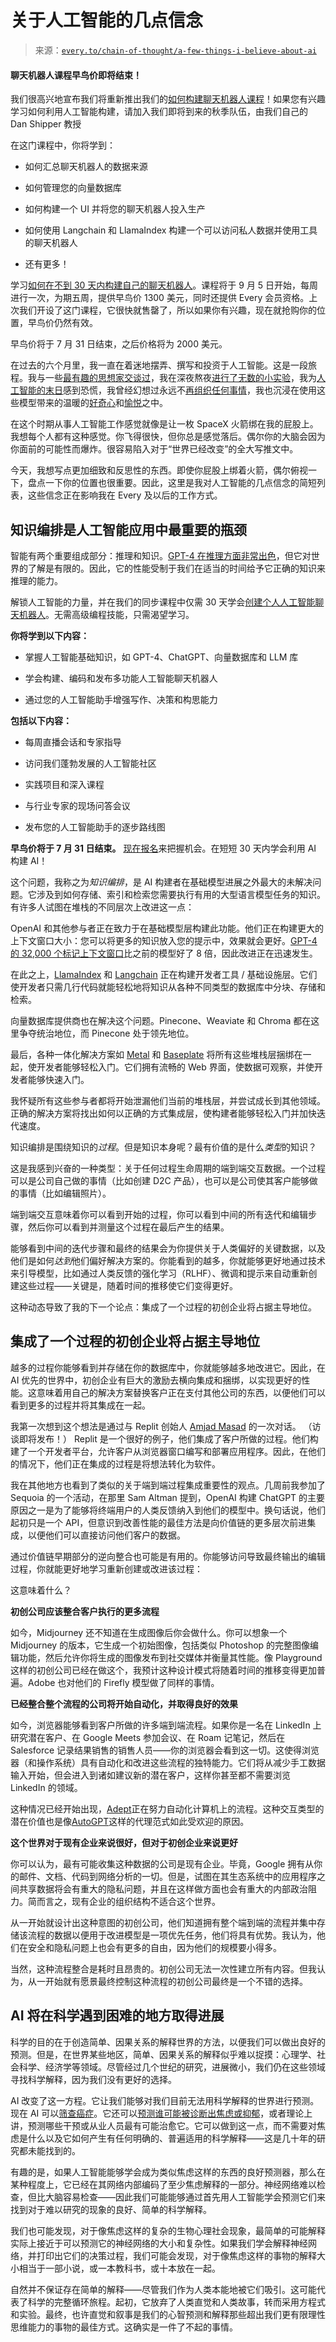 <!--yml

分类：COT 专栏

日期：2024-05-08 11:10:17

-->

# 关于人工智能的几点信念

> 来源：[`every.to/chain-of-thought/a-few-things-i-believe-about-ai`](https://every.to/chain-of-thought/a-few-things-i-believe-about-ai)

#### 聊天机器人课程早鸟价即将结束！

我们很高兴地宣布我们将重新推出我们的[如何构建聊天机器人课程](https://www.chatbot-course.com/)！如果您有兴趣学习如何利用人工智能构建，请加入我们即将到来的秋季队伍，由我们自己的 Dan Shipper 教授

在这门课程中，你将学到：

+   如何汇总聊天机器人的数据来源

+   如何管理您的向量数据库

+   如何构建一个 UI 并将您的聊天机器人投入生产

+   如何使用 Langchain 和 LlamaIndex 构建一个可以访问私人数据并使用工具的聊天机器人

+   还有更多！

学习[如何在不到 30 天内构建自己的聊天机器人](https://www.chatbot-course.com/)。课程将于 9 月 5 日开始，每周进行一次，为期五周，提供早鸟价 1300 美元，同时还提供 Every 会员资格。上次我们开设了这门课程，它很快就售罄了，所以如果你有兴趣，现在就抢购你的位置，早鸟价仍然有效。

早鸟价将于 7 月 31 日结束，之后价格将为 2000 美元。

在过去的六个月里，我一直在着迷地摆弄、撰写和投资于人工智能。这是一段旅程。我与一些[最有趣的思想家交谈过](https://every.to/chain-of-thought/linus-lee-is-living-with-ai)，我在深夜熬夜[进行了无数的小实验](https://every.to/chain-of-thought/how-to-build-a-chatbot-with-gpt-3?sid=18166)，我为[人工智能的末日](https://every.to/chain-of-thought/a-primer-on-ai-doom-for-people-who-don-t-yet-wear-fedoras?sid=18167)感到恐慌，我曾经幻想过永远不[再组织任何事情](https://every.to/chain-of-thought/the-end-of-organizing)，我也沉浸在使用这些模型带来的温暖的[好奇心](https://every.to/chain-of-thought/gpt-3-is-the-best-journal-you-ve-ever-used)和[愉悦](https://every.to/chain-of-thought/permission-to-be-excited)之中。

在这个时期从事人工智能工作感觉就像是让一枚 SpaceX 火箭绑在我的屁股上。我想每个人都有这种感觉。你飞得很快，但你总是感觉落后。偶尔你的大脑会因为你面前的可能性而爆炸。很容易陷入对于“世界已经改变”的全大写推文中。

今天，我想写点更加细致和反思性的东西。即使你屁股上绑着火箭，偶尔俯视一下，盘点一下你的位置也很重要。因此，这里是我对人工智能的几点信念的简短列表，这些信念正在影响我在 Every 及以后的工作方式。

## 知识编排是人工智能应用中最重要的瓶颈

智能有两个重要组成部分：推理和知识。[GPT-4 在推理方面非常出色](https://every.to/chain-of-thought/gpt-4-is-a-reasoning-engine)，但它对世界的了解是有限的。因此，它的性能受制于我们在适当的时间给予它正确的知识来推理的能力。

解锁人工智能的力量，并在我们的同步课程中仅需 30 天学会[创建个人人工智能聊天机器人](https://www.chatbot-course.com/)。无需高级编程技能，只需渴望学习。

**你将学到以下内容：**

+   掌握人工智能基础知识，如 GPT-4、ChatGPT、向量数据库和 LLM 库

+   学会构建、编码和发布多功能人工智能聊天机器人

+   通过您的人工智能助手增强写作、决策和构思能力

**包括以下内容：**

+   每周直播会话和专家指导

+   访问我们蓬勃发展的人工智能社区

+   实践项目和深入课程

+   与行业专家的现场问答会议

+   发布您的人工智能助手的逐步路线图

**早鸟价将于 7 月 31 日结束。** [现在报名](https://www.chatbot-course.com/)来把握机会。在短短 30 天内学会利用 AI 构建 AI！

这个问题，我称之为*知识编排*，是 AI 构建者在基础模型进展之外最大的未解决问题。它涉及到如何存储、索引和检索您需要执行有用的大型语言模型任务的知识。有许多人试图在堆栈的不同层次上改进这一点：

OpenAI 和其他参与者正在致力于在基础模型层构建此功能。他们正在构建更大的上下文窗口大小：您可以将更多的知识放入您的提示中，效果就会更好。[GPT-4 的 32,000 个标记上下文窗口](https://help.openai.com/en/articles/7127966-what-is-the-difference-between-the-gpt-4-models)比之前的模型好了 8 倍，因此改进正在迅速发生。

在此之上，[LlamaIndex](https://gpt-index.readthedocs.io/en/latest/) 和 [Langchain](https://python.langchain.com/en/latest/index.html) 正在构建开发者工具 / 基础设施层。它们使开发者只需几行代码就能轻松地将知识从各种不同类型的数据库中分块、存储和检索。

向量数据库提供商也在解决这个问题。Pinecone、Weaviate 和 Chroma 都在这里争夺统治地位，而 Pinecone 处于领先地位。

最后，各种一体化解决方案如 [Metal](https://getmetal.io) 和 [Baseplate](https://www.baseplate.ai) 将所有这些堆栈层捆绑在一起，使开发者能够轻松入门。它们拥有流畅的 Web 界面，使数据可观察，并使开发者能够快速入门。

我怀疑所有这些参与者都将开始泄漏他们当前的堆栈层，并尝试成长到其他领域。正确的解决方案将找出如何以正确的方式集成层，使构建者能够轻松入门并加快迭代速度。

知识编排是围绕知识的*过程*。但是知识本身呢？最有价值的是什么*类型*的知识？

这是我感到兴奋的一种类型：关于任何过程生命周期的端到端交互数据。一个过程可以是公司自己做的事情（比如创建 D2C 产品），也可以是公司使其客户能够做的事情（比如编辑照片）。

端到端交互意味着你可以看到开始的过程，你可以看到中间的所有迭代和编辑步骤，然后你可以看到并测量这个过程在最后产生的结果。

能够看到中间的迭代步骤和最终的结果会为你提供关于人类偏好的关键数据，以及他们是如何*达到*他们偏好解决方案的。你能看到的越多，你就能够更好地通过技术来引导模型，比如通过人类反馈的强化学习（RLHF）、微调和提示来自动重新创建这些过程——关键是，随着时间的推移使它们变得更好。

这种动态导致了我的下一个论点：集成了一个过程的初创企业将占据主导地位。

## 集成了一个过程的初创企业将占据主导地位

越多的过程你能够看到并存储在你的数据库中，你就能够越多地改进它。因此，在 AI 优先的世界中，初创企业有巨大的激励去横向集成和捆绑，以实现更好的性能。这意味着用自己的解决方案替换客户正在支付其他公司的东西，以便他们可以看到更多的过程并将其集成在一起。

我第一次想到这个想法是通过与 Replit 创始人 [Amjad Masad](https://twitter.com/amasad) 的一次对话。 （访谈即将发布！） Replit 是一个很好的例子，他们集成了客户所做的过程。他们构建了一个开发者平台，允许客户从浏览器窗口编写和部署应用程序。因此，在他们的情况下，他们正在集成的过程是将想法转化为软件。

我在其他地方也看到了类似的关于端到端过程集成重要性的观点。几周前我参加了 Sequoia 的一个活动，在那里 Sam Altman 提到，OpenAI 构建 ChatGPT 的主要原因之一是为了能够将终端用户的人类反馈纳入到他们的模型中。换句话说，他们起初只是一个 API，但意识到改善性能的最佳方法是向价值链的更多层次前进集成，以便他们可以直接访问他们客户的数据。

通过价值链早期部分的逆向整合也可能是有用的。你能够访问导致最终输出的编辑过程，你就能更好地学习重新创建或改进该过程：

这意味着什么？

**初创公司应该整合客户执行的更多流程**

如今，Midjourney 还不知道在生成图像后你会做什么。你可以想象一个 Midjourney 的版本，它生成一个初始图像，包括类似 Photoshop 的完整图像编辑功能，然后允许你将生成的图像发布到社交媒体并衡量其性能。像 Playground 这样的初创公司已经在做这个，我预计这种设计模式将随着时间的推移变得更加普遍。Adobe 也对他们的 Firefly 模型做了同样的事情。

**已经整合整个流程的公司将开始自动化，并取得良好的效果**

如今，浏览器能够看到客户所做的许多端到端流程。如果你是一名在 LinkedIn 上研究潜在客户、在 Google Meets 参加会议、在 Roam 记笔记，然后在 Salesforce 记录结果销售的销售人员——你的浏览器会看到这一切。这使得浏览器（和操作系统）具有自动化和改进这些流程的独特能力。它们将从减少手工数据输入开始，但会进入到诸如建议新的潜在客户，这样你甚至都不需要浏览 LinkedIn 的领域。

这种情况已经开始出现，[Adept](https://www.adept.ai/)正在努力自动化计算机上的流程。这种交互类型的潜在价值也是像[AutoGPT](https://github.com/Significant-Gravitas/Auto-GPT)这样的代理范式如此受欢迎的原因。

**这个世界对于现有企业来说很好，但对于初创企业来说更好**

你可以认为，最有可能收集这种数据的公司是现有企业。毕竟，Google 拥有从你的邮件、文档、代码到网络分析的一切。但是，试图在其生态系统中的应用程序之间共享数据将会有重大的隐私问题，并且在这样做方面也会有重大的内部政治阻力。简而言之，现有企业的组织结构不适合这个世界。

从一开始就设计出这种意图的初创公司，他们知道拥有整个端到端的流程并集中存储该流程的数据以便用于改进模型是一项优先任务，他们将具有优势。我认为，他们在安全和隐私问题上也会有更多的自由，因为他们的规模要小得多。

当然，这种流程整合是耗时且昂贵的。初创公司无法一次性建立所有内容。但我认为，从一开始就有愿景最终控制这种流程的初创公司最终是一个不错的选择。

## AI 将在科学遇到困难的地方取得进展

科学的目的在于创造简单、因果关系的解释世界的方法，以便我们可以做出良好的预测。但是，在世界某些地区，简单、因果关系的解释似乎难以捉摸：心理学、社会科学、经济学等领域。尽管经过几个世纪的研究，进展微小，我们仍在这些领域寻找科学解释，因为我们没有更好的选择。

AI 改变了这一方程。它让我们能够对我们目前无法用科学解释的世界进行预测。现在 AI 可以[筛查癌症](https://github.com/jostmey/msm)。它还可以[预测谁可能被诊断出焦虑或抑郁](https://pdf.sciencedirectassets.com/280203/1-s2.0-S1877050920X00056/1-s2.0-S1877050920309091/main.pdf?X-Amz-Security-Token=IQoJb3JpZ2luX2VjEK%2F%2F%2F%2F%2F%2F%2F%2F%2F%2F%2FwEaCXVzLWVhc3QtMSJHMEUCIQDxLfD5QWxhaFx%2BovJxDlRFBa9zmjzGCufFARpHdTqFtQIgfv9BvSt1UdOOu%2B%2B7TRjW%2B26y9quweszoFJvqcr2tCsYquwUIp%2F%2F%2F%2F%2F%2F%2F%2F%2F%2F%2FARAFGgwwNTkwMDM1NDY4NjUiDPg8DQ7WfK2zwca3OyqPBXJpOyqPfySdcKDkTxmn9sjOX0kTW9%2BjMpQfSD5pmiEUpZEwaS2X7ylcKiRVkuthrjxs0mjFQ%2B0ygi50QCTjTRse%2FRyBqWBae9vgHfJZ3yF8ydqO%2FiX9beSm%2F0hv7CD26AYNuNpiaF%2BXVcUPLNHDNuYHgXhoiBZUqyML0d9wI2Ta%2Fr8DoHjCrmxTd%2FbQa%2Bu3tfkg8lgqrwYZzhCEPYZiODCbWLton61wSdFHF66KWsIchxnmUpY5QIZ5sT%2FmlV%2FLD0Ub7%2Fuk%2FDx3jBZZbJNUW6vE8o2uS0TZ%2B9zRHqvEqKoRbxzTpWRDYHvAPfQUbtGX6FjRsyR3sO%2F%2BJnXG2uHz3nZ1F1iZlAo6dWnkmwu2wkUN4I%2BUwWTAKnGSNLVoLv%2Fz7EnM53F9qUmh748RDh6y%2BD2Ve5d38EffLBiBn3JsiUgyowBXuj%2FmpJlKqyNPPjvD%2BqcSkloGjTCOnSQ1zTi3k8cucx95v%2FUqrVNGKJR2PBdNZIkvnX0IjdG1bKDyH2NGuQ79VrUkPCYt9Yc6cDXyIdcnI54Nlpcg7p7jsmrQjbWr3C%2F2znT8LWQCK26T1MKoJjB0zbkwzvYn%2B2uswDTUrXfeTB6PM42TXKI61MLvpj00ige9MPsYxy7Wh24GaC1mBethVTxtr6oJqKc2%2FTt%2B8BxixiiOIurI2fNGkTG4QenbXINSfCSxsb7j3f6YOzHD1FW5H3M18beNK7GUFXdVzdN0lB4gfcjjYU5DeOniLdVutq6K1dr8E1lMUqBVXfRvDbkt3TTWN0AKu6LLXqjt0xmpQoagn1WQxHLKvpADkMlUja0u6X0ZKcEbo6q%2BbCc%2Flw6MwXJ1Gxc2ez8z6yEOHgXzY4aElX%2Bx5HvpqWYGPGkwqrWKogY6sQGTgugykIKrB6QhVTOlZ%2FLgD5p2ETTw%2BCFACT9jphyyTXXXMDu4by7kzQxVRl%2BzIw8H0Zo1nzqoGNps7EXYiEJ%2FEizDb8bJ8LRljAAwN5rhtHIx1y7OWd2gDof4qzB7OEShHkm24dUF1SCY9Vz8vp4BSafXFa1n%2FDHDVGxU33GrWq2fFEDVvGmRYvdHPvHG7hADxg0CBtvsw0mmr4dJirRIdZymmkg%2FvOXuzOog2jmMiSQ%3D&X-Amz-Algorithm=AWS4-HMAC-SHA256&X-Amz-Date=20230421T143456Z&X-Amz-SignedHeaders=host&X-Amz-Expires=300&X-Amz-Credential=ASIAQ3PHCVTYZWDRWUFY%2F20230421%2Fus-east-1%2Fs3%2Faws4_request&X-Amz-Signature=48b6256c1821231fbb12b0923034301c35cbefa1d421d05e981147a67a2b3ee0&hash=702f97f07904a2500841e3e07829b419880cae5d61c59e948e0ec4fa5010f01a&host=68042c943591013ac2b2430a89b270f6af2c76d8dfd086a07176afe7c76c2c61&pii=S1877050920309091&tid=spdf-f9e8a19f-d4d4-450e-98f0-cddd616f4a36&sid=9992636595806941e52841e264dbc66c98e1gxrqa&type=client&tsoh=d3d3LnNjaWVuY2VkaXJlY3QuY29t&ua=0f15570401535b5a0c5e00&rr=7bb659c8da740f3a&cc=us)，或者理论上讲，预测哪些干预或从业人员最有可能治愈它。它可以做到这一点，而不需要对焦虑是什么以及它如何产生有任何明确的、普遍适用的科学解释——这是几十年的研究都未能找到的。

有趣的是，如果人工智能能够学会成为类似焦虑这样的东西的良好预测器，那么在某种程度上，它已经在其网络内部编码了至少焦虑解释的一部分。神经网络难以检查，但比大脑容易检查——因此我们可能能够通过首先用人工智能学会预测它们来找到对于难以研究的现象的良好、简单的科学解释。

我们也可能发现，对于像焦虑这样的复杂的生物心理社会现象，最简单的可能解释实际上接近于可以预测它的神经网络的大小和复杂性。如果我们学会解释神经网络，并打印出它们的决策过程，我们可能会发现，对于像焦虑这样的事物的解释大小相当于一部小说，或一本教科书，或十本放在一起。

自然并不保证存在简单的解释——尽管我们作为人类本能地被它们吸引。这可能代表了科学的完整循环旅程。起初，它放弃了人类直觉和人类故事，转而采用方程式和实验。最终，也许直觉和叙事是我们的心智预测和解释那些超出我们更有限理性思维能力的事物的最佳方式。这确实是一件了不起的事情。
